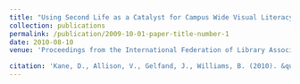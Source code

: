 ```yaml
---
title: "Using Second Life as a Catalyst for Campus Wide Visual Literacy Initiatives"
collection: publications
permalink: /publication/2009-10-01-paper-title-number-1
date: 2010-08-10
venue: 'Proceedings from the International Federation of Library Associations and Institutions (IFLA) ’10: Digital Environments and Libraries'

citation: 'Kane, D., Allison, V., Gelfand, J., Williams, B. (2010). &quot;Paper Title Number 1.&quot; <i>Proceedings from the International Federation of Library Associations and Institutions (IFLA) ’10: Digital Environments and Libraries</i>. Gothenburg, Sweden.'
---
```


